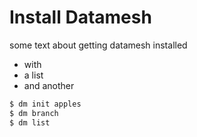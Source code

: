 # Install Datamesh

some text about getting datamesh installed

 * with
 * a list
 * and another

```bash
$ dm init apples
$ dm branch
$ dm list
```
